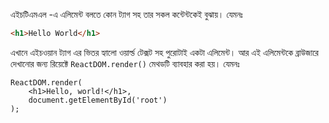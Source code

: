এইচটিএমএল -এ এলিমেন্ট বলতে কোন ট্যাগ সহ তার সকল কন্টেন্টকেই বুঝায়। যেমনঃ

```HTML
<h1>Hello World</h1>
```

এখানে এইচওয়ান ট্যাগ এর ভিতর হ্যালো ওয়ার্ল্ড টেক্সট সহ পুরোটাই একটা এলিমেন্ট।
আর এই এলিমেন্টকে ব্রাউজারে দেখানোর জন্য রিয়েক্টে `ReactDOM.render()` মেথডটি ব্যাবহার করা হয়। যেমনঃ

```JS
ReactDOM.render(
    <h1>Hello, world!</h1>,
    document.getElementById('root')
);
```